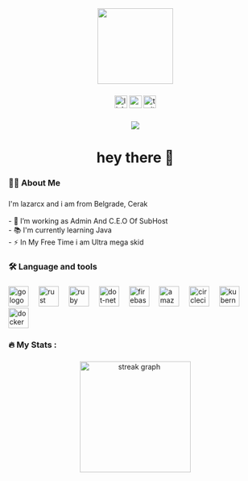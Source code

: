 <div align="center">
  <img height="150" src="https://media.giphy.com/media/M9gbBd9nbDrOTu1Mqx/giphy.gif"  />
</div>

###

<div align="center">
  <img src="https://img.shields.io/static/v1?message=LinkedIn&logo=linkedin&label=&color=0077B5&logoColor=white&labelColor=&style=for-the-badge" height="25" alt="linkedin logo"  />
  <img src="https://img.shields.io/static/v1?message=Youtube&logo=youtube&label=&color=FF0000&logoColor=white&labelColor=&style=for-the-badge" height="25" alt="youtube logo"  />
  <img src="https://img.shields.io/static/v1?message=Twitter&logo=twitter&label=&color=1DA1F2&logoColor=white&labelColor=&style=for-the-badge" height="25" alt="twitter logo"  />
</div>

###

<div align="center">
  <img src="https://visitor-badge.laobi.icu/badge?page_id=maurodesouza.maurodesouza&"  />
</div>

###

<h1 align="center">hey there 👋</h1>

###

<h3 align="left">👩‍💻  About Me</h3>

###

<p align="left">I'm lazarcx and i am from Belgrade, Cerak<br><br>- 🔭 I’m working as Admin And C.E.O Of SubHost<br>- 📚 I'm currently learning Java <br>- ⚡ In My Free Time i am Ultra mega skid</p>

###

<h3 align="left">🛠 Language and tools</h3>

###

<div align="left">
  <img src="https://external-content.duckduckgo.com/iu/?u=https%3A%2F%2Flogos-world.net%2Fwp-content%2Fuploads%2F2020%2F09%2FLinux-Logo-1996-present.png&f=1&nofb=1&ipt=6805f8e7e7faaa224f078ea106fc50e5be7c1fc174e4f86b319d71bcc714f7c7" height="40" alt="go logo"  />
  <img width="12" />
  <img src="https://external-content.duckduckgo.com/iu/?u=https%3A%2F%2Fwww.kindpng.com%2Fpicc%2Fm%2F462-4623545_hosting-icon-pterodactyl-panel-logo-hd-png-download.png&f=1&nofb=1&ipt=b5139409d2ed206f599c584ab42f524af5fc50b66fe2f5e0cf9f283652516540" height="40" alt="rust logo"  />
  <img width="12" />
  <img src="https://external-content.duckduckgo.com/iu/?u=https%3A%2F%2Fcdn.freelogovectors.net%2Fwp-content%2Fuploads%2F2016%2F12%2FHTML5.png&f=1&nofb=1&ipt=ea391a6a280d0291631718ef8ef453c3aa4442345d067183abac30f8c45731dc" height="40" alt="ruby logo"  />
  <img width="12" />
  <img src="https://external-content.duckduckgo.com/iu/?u=https%3A%2F%2Fwww.freepnglogos.com%2Fuploads%2Fhtml5-logo-png%2Fhtml5-logo-css-logo-png-transparent-svg-vector-bie-supply-9.png&f=1&nofb=1&ipt=634cc17c76a48d7ba5ca7a0ba613e93955cde50147f1c21c54371bf842b5e025" height="40" alt="dot-net logo"  />
  <img width="12" />
  <img src="https://external-content.duckduckgo.com/iu/?u=https%3A%2F%2Flogospng.org%2Fdownload%2Freact%2Flogo-react-1024.png&f=1&nofb=1&ipt=559a4128a2618cd80861d42c1134ac9c7661d9ba470c6b082fa1b3e200a25de4" height="40" alt="firebase logo"  />
  <img width="12" />
  <img src="https://external-content.duckduckgo.com/iu/?u=https%3A%2F%2Fwww.citypng.com%2Fpublic%2Fuploads%2Fpreview%2Fhd-python-logo-symbol-transparent-png-11639606208newcm5th7y.png&f=1&nofb=1&ipt=99297f83cae52f63a88bdc02bc2ba689f7f877e5ecd3ba6be5ddb768e16d5cba" height="40" alt="amazonwebservices logo"  />
  <img width="12" />
  <img src="https://external-content.duckduckgo.com/iu/?u=https%3A%2F%2F1000logos.net%2Fwp-content%2Fuploads%2F2020%2F09%2FJavaScript-Logo-2048x1280.png&f=1&nofb=1&ipt=7d0132ff2c2b5c5672be6c579994f3eed18cbe5afb075d7d52a8df9a6ebfbf72" height="40" alt="circleci logo"  />
  <img width="12" />
  <img src="https://cdn.jsdelivr.net/gh/devicons/devicon/icons/kubernetes/kubernetes-plain.svg" height="40" alt="kubernetes logo"  />
  <img width="12" />
  <img src="https://cdn.jsdelivr.net/gh/devicons/devicon/icons/docker/docker-plain-wordmark.svg" height="40" alt="docker logo"  />
</div>

###

<h3 align="left">🔥   My Stats :</h3>

###

<div align="center">
  <img src="https://streak-stats.demolab.com?user=maurodesouza&locale=en&mode=daily&theme=dark&hide_border=false&border_radius=5&order=3" height="220" alt="streak graph"  />
</div>

###
